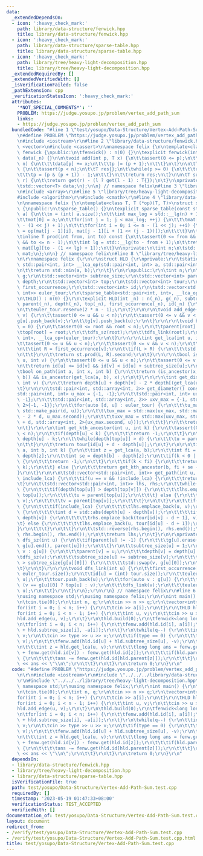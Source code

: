 ```yaml
---
data:
  _extendedDependsOn:
  - icon: ':heavy_check_mark:'
    path: library/data-structure/fenwick.hpp
    title: library/data-structure/fenwick.hpp
  - icon: ':heavy_check_mark:'
    path: library/data-structure/sparse-table.hpp
    title: library/data-structure/sparse-table.hpp
  - icon: ':heavy_check_mark:'
    path: library/tree/heavy-light-decomposition.hpp
    title: library/tree/heavy-light-decomposition.hpp
  _extendedRequiredBy: []
  _extendedVerifiedWith: []
  _isVerificationFailed: false
  _pathExtension: cpp
  _verificationStatusIcon: ':heavy_check_mark:'
  attributes:
    '*NOT_SPECIAL_COMMENTS*': ''
    PROBLEM: https://judge.yosupo.jp/problem/vertex_add_path_sum
    links:
    - https://judge.yosupo.jp/problem/vertex_add_path_sum
  bundledCode: "#line 1 \"test/yosupo/Data-Structure/Vertex-Add-Path-Sum.test.cpp\"\
    \n#define PROBLEM \"https://judge.yosupo.jp/problem/vertex_add_path_sum\"\r\n\r\
    \n#include <iostream>\r\n#line 2 \"library/data-structure/fenwick.hpp\"\n#include\
    \ <vector>\n#include <cassert>\n\nnamespace felix {\n\ntemplate<class T>\nstruct\
    \ fenwick {\npublic:\n\tfenwick() : n(0) {}\n\texplicit fenwick(int _n) : n(_n),\
    \ data(_n) {}\n\n\tvoid add(int p, T x) {\n\t\tassert(0 <= p);\n\t\twhile(p <\
    \ n) {\n\t\t\tdata[p] += x;\n\t\t\tp |= (p + 1);\n\t\t}\n\t}\n\n\tT get(int p)\
    \ {\n\t\tassert(p < n);\n\t\tT res{};\n\t\twhile(p >= 0) {\n\t\t\tres += data[p];\n\
    \t\t\tp = (p & (p + 1)) - 1;\n\t\t}\n\t\treturn res;\n\t}\n\n\tT sum(int l, int\
    \ r) {\n\t\treturn get(r) - (l ? get(l - 1) : T{});\n\t}\n\nprivate:\n\tint n;\n\
    \tstd::vector<T> data;\n};\n\n} // namespace felix\n#line 3 \"library/tree/heavy-light-decomposition.hpp\"\
    \n#include <array>\r\n#line 5 \"library/tree/heavy-light-decomposition.hpp\"\n\
    #include <algorithm>\r\n#include <cmath>\r\n#line 4 \"library/data-structure/sparse-table.hpp\"\
    \n\nnamespace felix {\n\ntemplate<class T, T (*op)(T, T)>\nstruct sparse_table\
    \ {\npublic:\n\tsparse_table() {}\n\texplicit sparse_table(const std::vector<T>&\
    \ a) {\n\t\tn = (int) a.size();\n\t\tint max_log = std::__lg(n) + 1;\n\t\tmat.resize(max_log);\n\
    \t\tmat[0] = a;\n\t\tfor(int j = 1; j < max_log; ++j) {\n\t\t\tmat[j].resize(n\
    \ - (1 << j) + 1);\n\t\t\tfor(int i = 0; i <= n - (1 << j); ++i) {\n\t\t\t\tmat[j][i]\
    \ = op(mat[j - 1][i], mat[j - 1][i + (1 << (j - 1))]);\n\t\t\t}\n\t\t}\n\t}\n\n\
    \tinline T prod(int from, int to) const {\n\t\tassert(0 <= from && from <= to\
    \ && to <= n - 1);\n\t\tint lg = std::__lg(to - from + 1);\n\t\treturn op(mat[lg][from],\
    \ mat[lg][to - (1 << lg) + 1]);\n\t}\n\nprivate:\n\tint n;\n\tstd::vector<std::vector<T>>\
    \ mat;\n};\n\n} // namespace felix\n#line 8 \"library/tree/heavy-light-decomposition.hpp\"\
    \n\r\nnamespace felix {\r\n\r\nstruct HLD {\r\nprivate:\r\n\tstatic constexpr\
    \ std::pair<int, int> __lca_op(std::pair<int, int> a, std::pair<int, int> b) {\r\
    \n\t\treturn std::min(a, b);\r\n\t}\r\n\r\npublic:\r\n\tint n;\r\n\tstd::vector<std::vector<int>>\
    \ g;\r\n\tstd::vector<int> subtree_size;\r\n\tstd::vector<int> parent;\r\n\tstd::vector<int>\
    \ depth;\r\n\tstd::vector<int> top;\r\n\tstd::vector<int> tour;\r\n\tstd::vector<int>\
    \ first_occurrence;\r\n\tstd::vector<int> id;\r\n\tstd::vector<std::pair<int,\
    \ int>> euler_tour;\r\n\tsparse_table<std::pair<int, int>, __lca_op> st;\r\n\r\
    \n\tHLD() : n(0) {}\r\n\texplicit HLD(int _n) : n(_n), g(_n), subtree_size(_n),\
    \ parent(_n), depth(_n), top(_n), first_occurrence(_n), id(_n) {\r\n\t\ttour.reserve(n);\r\
    \n\t\teuler_tour.reserve(2 * n - 1);\r\n\t}\r\n\r\n\tvoid add_edge(int u, int\
    \ v) {\r\n\t\tassert(0 <= u && u < n);\r\n\t\tassert(0 <= v && v < n);\r\n\t\t\
    g[u].push_back(v);\r\n\t\tg[v].push_back(u);\r\n\t}\r\n\r\n\tvoid build(int root\
    \ = 0) {\r\n\t\tassert(0 <= root && root < n);\r\n\t\tparent[root] = -1;\r\n\t\
    \ttop[root] = root;\r\n\t\tdfs_sz(root);\r\n\t\tdfs_link(root);\r\n\t\tst = sparse_table<std::pair<int,\
    \ int>, __lca_op>(euler_tour);\r\n\t}\r\n\r\n\tint get_lca(int u, int v) {\r\n\
    \t\tassert(0 <= u && u < n);\r\n\t\tassert(0 <= v && v < n);\r\n\t\tint L = first_occurrence[u];\r\
    \n\t\tint R = first_occurrence[v];\r\n\t\tif(L > R) {\r\n\t\t\tstd::swap(L, R);\r\
    \n\t\t}\r\n\t\treturn st.prod(L, R).second;\r\n\t}\r\n\r\n\tbool is_ancestor(int\
    \ u, int v) {\r\n\t\tassert(0 <= u && u < n);\r\n\t\tassert(0 <= v && v < n);\r\
    \n\t\treturn id[u] <= id[v] && id[v] < id[u] + subtree_size[u];\r\n\t}\r\n\r\n\
    \tbool on_path(int a, int x, int b) {\r\n\t\treturn (is_ancestor(x, a) || is_ancestor(x,\
    \ b)) && is_ancestor(get_lca(a, b), x);\r\n\t}\r\n\r\n\tint get_distance(int u,\
    \ int v) {\r\n\t\treturn depth[u] + depth[v] - 2 * depth[(get_lca(u, v))];\r\n\
    \t}\r\n\r\n\tstd::pair<int, std::array<int, 2>> get_diameter() const {\r\n\t\t\
    std::pair<int, int> u_max = {-1, -1};\r\n\t\tstd::pair<int, int> ux_max = {-1,\
    \ -1};\r\n\t\tstd::pair<int, std::array<int, 2>> uxv_max = {-1, std::array<int,\
    \ 2>{-1, -1}};\r\n\t\tfor(auto [d, u] : euler_tour) {\r\n\t\t\tu_max = std::max(u_max,\
    \ std::make_pair(d, u));\r\n\t\t\tux_max = std::max(ux_max, std::make_pair(u_max.first\
    \ - 2 * d, u_max.second));\r\n\t\t\tuxv_max = std::max(uxv_max, std::make_pair(ux_max.first\
    \ + d, std::array<int, 2>{ux_max.second, u}));\r\n\t\t}\r\n\t\treturn uxv_max;\r\
    \n\t}\r\n\r\n\tint get_kth_ancestor(int u, int k) {\r\n\t\tassert(0 <= u && u\
    \ < n);\r\n\t\tif(depth[u] < k) {\r\n\t\t\treturn -1;\r\n\t\t}\r\n\t\tint d =\
    \ depth[u] - k;\r\n\t\twhile(depth[top[u]] > d) {\r\n\t\t\tu = parent[top[u]];\r\
    \n\t\t}\r\n\t\treturn tour[id[u] + d - depth[u]];\r\n\t}\r\n\r\n\tint get_kth_node_on_path(int\
    \ a, int b, int k) {\r\n\t\tint z = get_lca(a, b);\r\n\t\tint fi = depth[a] -\
    \ depth[z];\r\n\t\tint se = depth[b] - depth[z];\r\n\t\tif(k < 0 || k > fi + se)\
    \ {\r\n\t\t\treturn -1;\r\n\t\t}\r\n\t\tif(k < fi) {\r\n\t\t\treturn get_kth_ancestor(a,\
    \ k);\r\n\t\t} else {\r\n\t\t\treturn get_kth_ancestor(b, fi + se - k);\r\n\t\t\
    }\r\n\t}\r\n\r\n\tstd::vector<std::pair<int, int>> get_path(int u, int v, bool\
    \ include_lca) {\r\n\t\tif(u == v && !include_lca) {\r\n\t\t\treturn {};\r\n\t\
    \t}\r\n\t\tstd::vector<std::pair<int, int>> lhs, rhs;\r\n\t\twhile(top[u] != top[v])\
    \ {\r\n\t\t\tif(depth[top[u]] > depth[top[v]]) {\r\n\t\t\t\tlhs.emplace_back(u,\
    \ top[u]);\r\n\t\t\t\tu = parent[top[u]];\r\n\t\t\t} else {\r\n\t\t\t\trhs.emplace_back(top[v],\
    \ v);\r\n\t\t\t\tv = parent[top[v]];\r\n\t\t\t}\r\n\t\t}\r\n\t\tif(u != v || include_lca)\
    \ {\r\n\t\t\tif(include_lca) {\r\n\t\t\t\tlhs.emplace_back(u, v);\r\n\t\t\t} else\
    \ {\r\n\t\t\t\tint d = std::abs(depth[u] - depth[v]);\r\n\t\t\t\tif(depth[u] <\
    \ depth[v]) {\r\n\t\t\t\t\trhs.emplace_back(tour[id[v] - d + 1], v);\r\n\t\t\t\
    \t} else {\r\n\t\t\t\t\tlhs.emplace_back(u, tour[id[u] - d + 1]);\r\n\t\t\t\t\
    }\r\n\t\t\t}\r\n\t\t}\r\n\t\tstd::reverse(rhs.begin(), rhs.end());\r\n\t\tlhs.insert(lhs.end(),\
    \ rhs.begin(), rhs.end());\r\n\t\treturn lhs;\r\n\t}\r\n\r\nprivate:\r\n\tvoid\
    \ dfs_sz(int u) {\r\n\t\tif(parent[u] != -1) {\r\n\t\t\tg[u].erase(std::find(g[u].begin(),\
    \ g[u].end(), parent[u]));\r\n\t\t}\r\n\t\tsubtree_size[u] = 1;\r\n\t\tfor(auto&\
    \ v : g[u]) {\r\n\t\t\tparent[v] = u;\r\n\t\t\tdepth[v] = depth[u] + 1;\r\n\t\t\
    \tdfs_sz(v);\r\n\t\t\tsubtree_size[u] += subtree_size[v];\r\n\t\t\tif(subtree_size[v]\
    \ > subtree_size[g[u][0]]) {\r\n\t\t\t\tstd::swap(v, g[u][0]);\r\n\t\t\t}\r\n\t\
    \t}\r\n\t}\r\n\r\n\tvoid dfs_link(int u) {\r\n\t\tfirst_occurrence[u] = (int)\
    \ euler_tour.size();\r\n\t\tid[u] = (int) tour.size();\r\n\t\teuler_tour.emplace_back(depth[u],\
    \ u);\r\n\t\ttour.push_back(u);\r\n\t\tfor(auto v : g[u]) {\r\n\t\t\ttop[v] =\
    \ (v == g[u][0] ? top[u] : v);\r\n\t\t\tdfs_link(v);\r\n\t\t\teuler_tour.emplace_back(depth[u],\
    \ u);\r\n\t\t}\r\n\t}\r\n};\r\n\r\n} // namespace felix\r\n#line 6 \"test/yosupo/Data-Structure/Vertex-Add-Path-Sum.test.cpp\"\
    \nusing namespace std;\r\nusing namespace felix;\r\n\r\nint main() {\r\n\tios::sync_with_stdio(false);\r\
    \n\tcin.tie(0);\r\n\tint n, q;\r\n\tcin >> n >> q;\r\n\tvector<int> a(n);\r\n\t\
    for(int i = 0; i < n; i++) {\r\n\t\tcin >> a[i];\r\n\t}\r\n\tHLD hld(n);\r\n\t\
    for(int i = 0; i < n - 1; i++) {\r\n\t\tint u, v;\r\n\t\tcin >> u >> v;\r\n\t\t\
    hld.add_edge(u, v);\r\n\t}\r\n\thld.build(0);\r\n\tfenwick<long long> fenw(n);\r\
    \n\tfor(int i = 0; i < n; i++) {\r\n\t\tfenw.add(hld.id[i], a[i]);\r\n\t\tfenw.add(hld.id[i]\
    \ + hld.subtree_size[i], -a[i]);\r\n\t}\r\n\twhile(q--) {\r\n\t\tint type, u,\
    \ v;\r\n\t\tcin >> type >> u >> v;\r\n\t\tif(type == 0) {\r\n\t\t\tfenw.add(hld.id[u],\
    \ v);\r\n\t\t\tfenw.add(hld.id[u] + hld.subtree_size[u], -v);\r\n\t\t} else {\r\
    \n\t\t\tint z = hld.get_lca(u, v);\r\n\t\t\tlong long ans = fenw.get(hld.id[u])\
    \ + fenw.get(hld.id[v]) - fenw.get(hld.id[z]);\r\n\t\t\tif(hld.parent[z] != -1)\
    \ {\r\n\t\t\t\tans -= fenw.get(hld.id[hld.parent[z]]);\r\n\t\t\t}\r\n\t\t\tcout\
    \ << ans << \"\\n\";\r\n\t\t}\r\n\t}\r\n\treturn 0;\r\n}\r\n"
  code: "#define PROBLEM \"https://judge.yosupo.jp/problem/vertex_add_path_sum\"\r\
    \n\r\n#include <iostream>\r\n#include \"../../../library/data-structure/fenwick.hpp\"\
    \r\n#include \"../../../library/tree/heavy-light-decomposition.hpp\"\r\nusing\
    \ namespace std;\r\nusing namespace felix;\r\n\r\nint main() {\r\n\tios::sync_with_stdio(false);\r\
    \n\tcin.tie(0);\r\n\tint n, q;\r\n\tcin >> n >> q;\r\n\tvector<int> a(n);\r\n\t\
    for(int i = 0; i < n; i++) {\r\n\t\tcin >> a[i];\r\n\t}\r\n\tHLD hld(n);\r\n\t\
    for(int i = 0; i < n - 1; i++) {\r\n\t\tint u, v;\r\n\t\tcin >> u >> v;\r\n\t\t\
    hld.add_edge(u, v);\r\n\t}\r\n\thld.build(0);\r\n\tfenwick<long long> fenw(n);\r\
    \n\tfor(int i = 0; i < n; i++) {\r\n\t\tfenw.add(hld.id[i], a[i]);\r\n\t\tfenw.add(hld.id[i]\
    \ + hld.subtree_size[i], -a[i]);\r\n\t}\r\n\twhile(q--) {\r\n\t\tint type, u,\
    \ v;\r\n\t\tcin >> type >> u >> v;\r\n\t\tif(type == 0) {\r\n\t\t\tfenw.add(hld.id[u],\
    \ v);\r\n\t\t\tfenw.add(hld.id[u] + hld.subtree_size[u], -v);\r\n\t\t} else {\r\
    \n\t\t\tint z = hld.get_lca(u, v);\r\n\t\t\tlong long ans = fenw.get(hld.id[u])\
    \ + fenw.get(hld.id[v]) - fenw.get(hld.id[z]);\r\n\t\t\tif(hld.parent[z] != -1)\
    \ {\r\n\t\t\t\tans -= fenw.get(hld.id[hld.parent[z]]);\r\n\t\t\t}\r\n\t\t\tcout\
    \ << ans << \"\\n\";\r\n\t\t}\r\n\t}\r\n\treturn 0;\r\n}\r\n"
  dependsOn:
  - library/data-structure/fenwick.hpp
  - library/tree/heavy-light-decomposition.hpp
  - library/data-structure/sparse-table.hpp
  isVerificationFile: true
  path: test/yosupo/Data-Structure/Vertex-Add-Path-Sum.test.cpp
  requiredBy: []
  timestamp: '2023-05-19 01:47:33+08:00'
  verificationStatus: TEST_ACCEPTED
  verifiedWith: []
documentation_of: test/yosupo/Data-Structure/Vertex-Add-Path-Sum.test.cpp
layout: document
redirect_from:
- /verify/test/yosupo/Data-Structure/Vertex-Add-Path-Sum.test.cpp
- /verify/test/yosupo/Data-Structure/Vertex-Add-Path-Sum.test.cpp.html
title: test/yosupo/Data-Structure/Vertex-Add-Path-Sum.test.cpp
---
```

